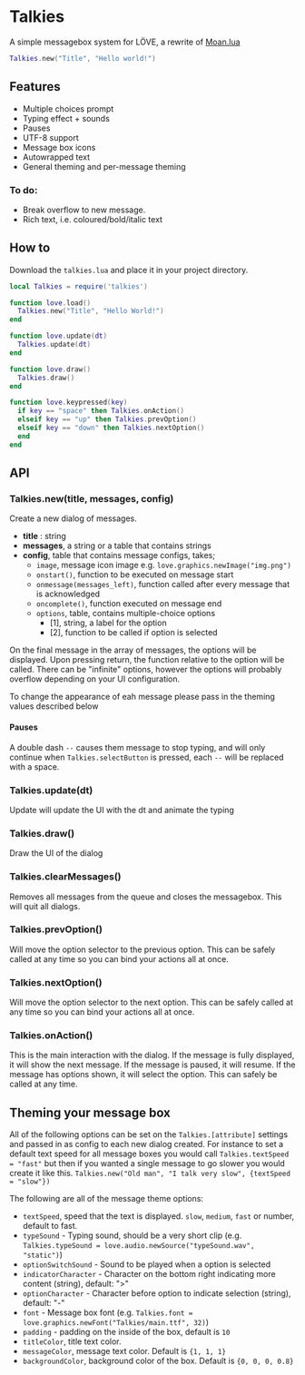 # Talkies
A simple messagebox system for LÖVE, a rewrite of [Moan.lua](https://github.com/tanema/moan.lua)

```lua
Talkies.new("Title", "Hello world!")
```

## Features
- Multiple choices prompt
- Typing effect + sounds
- Pauses
- UTF-8 support
- Message box icons
- Autowrapped text
- General theming and per-message theming

### To do:
- Break overflow to new message.
- Rich text, i.e. coloured/bold/italic text

## How to
Download the `talkies.lua` and place it in your project directory.

```lua
local Talkies = require('talkies')

function love.load()
  Talkies.new("Title", "Hello World!")
end

function love.update(dt)
  Talkies.update(dt)
end

function love.draw()
  Talkies.draw()
end

function love.keypressed(key)
  if key == "space" then Talkies.onAction()
  elseif key == "up" then Talkies.prevOption()
  elseif key == "down" then Talkies.nextOption()
  end
end
```

## API

### Talkies.new(title, messages, config)
Create a new dialog of messages.

- **title** : string
- **messages**, a string or a table that contains strings
- **config**, table that contains message configs, takes;
  * `image`, message icon image e.g. `love.graphics.newImage("img.png")`
  * `onstart()`, function to be executed on message start
  * `onmessage(messages_left)`, function called after every message that is acknowledged
  * `oncomplete()`, function executed on message end
  * `options`, table, contains multiple-choice options
    - [1], string, a label for the option
    - [2], function to be called if option is selected

On the final message in the array of messages, the options will be displayed.
Upon pressing return, the function relative to the option will be called. There
can be "infinite" options, however the options will probably overflow depending
on your UI configuration.

To change the appearance of eah message please pass in the theming values described
below

#### Pauses
A double dash `--` causes them message to stop typing, and will only continue when
`Talkies.selectButton` is pressed, each `--` will be replaced with a space.

### Talkies.update(dt)
Update will update the UI with the dt and animate the typing

### Talkies.draw()
Draw the UI of the dialog

### Talkies.clearMessages()
Removes all messages from the queue and closes the messagebox. This will quit all dialogs.

### Talkies.prevOption()
Will move the option selector to the previous option. This can be safely called at any
time so you can bind your actions all at once.

### Talkies.nextOption()
Will move the option selector to the next option. This can be safely called at any
time so you can bind your actions all at once.

### Talkies.onAction()
This is the main interaction with the dialog. If the message is fully displayed,
it will show the next message. If the message is paused, it will resume. If the
message has options shown, it will select the option. This can safely be called
at any time.

## Theming your message box
All of the following options can be set on the `Talkies.[attribute]` settings and
passed in as config to each new dialog created. For instance to set a default text
speed for all message boxes you would call `Talkies.textSpeed = "fast"` but then if
you wanted a single message to go slower you would create it like this.
`Talkies.new("Old man", "I talk very slow", {textSpeed = "slow"})`

The following are all of the message theme options:
* `textSpeed`, speed that the text is displayed. `slow`, `medium`, `fast` or number, default to fast.
* `typeSound` - Typing sound, should be a very short clip (e.g. `Talkies.typeSound = love.audio.newSource("typeSound.wav", "static")`)
* `optionSwitchSound` - Sound to be played when a option is selected
* `indicatorCharacter` - Character on the bottom right indicating more content (string), default: ">"
* `optionCharacter` - Character before option to indicate selection (string), default: "-"
* `font` - Message box font (e.g. `Talkies.font = love.graphics.newFont("Talkies/main.ttf", 32)`)
* `padding` - padding on the inside of the box, default is `10`
* `titleColor`, title text color.
* `messageColor`, message text color. Default is `{1, 1, 1}`
* `backgroundColor`, background color of the box. Default is `{0, 0, 0, 0.8}`
